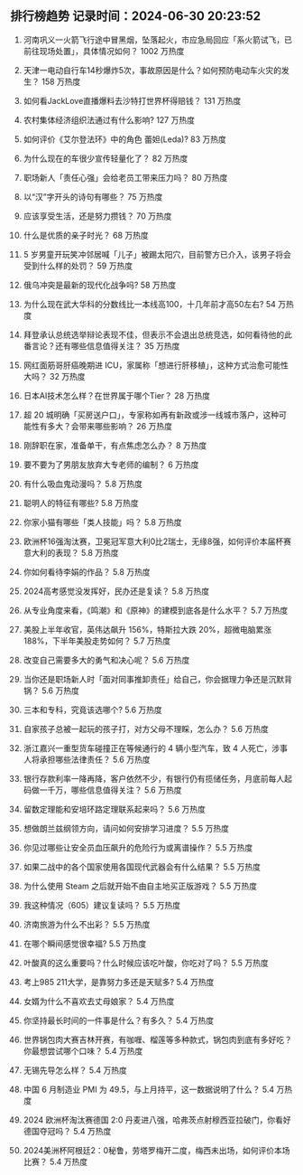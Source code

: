 
## 排行榜趋势 记录时间：2024-06-30 20:23:52
  
  1. 河南巩义一火箭飞行途中冒黑烟，坠落起火，市应急局回应「系火箭试飞，已前往现场处置」，具体情况如何？ 1002 万热度
    
  2. 天津一电动自行车14秒爆炸5次，事故原因是什么？如何预防电动车火灾的发生？ 158 万热度
    
  3. 如何看JackLove直播爆料去沙特打世界杯得赔钱？ 131 万热度
    
  4. 农村集体经济组织法通过有什么影响? 127 万热度
    
  5. 如何评价《艾尔登法环》中的角色 蕾妲(Leda)? 83 万热度
    
  6. 为什么现在的车很少宣传轻量化了？ 82 万热度
    
  7. 职场新人「责任心强」会给老员工带来压力吗？ 80 万热度
    
  8. 以“汉”字开头的诗句有哪些？ 75 万热度
    
  9. 应该享受生活，还是努力攒钱？ 70 万热度
    
  10. 什么是优质的亲子时光？ 68 万热度
    
  11. 5 岁男童开玩笑冲邻居喊「儿子」被踢太阳穴，目前警方已介入，该男子将会受到什么样的处罚？ 59 万热度
    
  12. 俄乌冲突是最新的现代化战争吗? 58 万热度
    
  13. 为什么现在武大华科的分数线比一本线高100，十几年前才高50左右? 54 万热度
    
  14. 拜登承认总统选举辩论表现不佳，但表示不会退出总统竞选，如何看待他的此番言论？还有哪些信息值得关注？ 35 万热度
    
  15. 网红面筋哥肝癌晚期进 ICU，家属称「想进行肝移植」，这种方式治愈可能性大吗？ 32 万热度
    
  16. 日本AI技术怎么样？在世界属于哪个Tier？ 28 万热度
    
  17. 超 20 城明确「买房送户口」，专家称如再有新政或涉一线城市落户，这种可能性有多大？会带来哪些影响？ 26 万热度
    
  18. 刚辞职在家，准备单干，有点焦虑怎么办？ 8 万热度
    
  19. 要不要为了男朋友放弃大专老师的编制？ 6 万热度
    
  20. 有什么吸血鬼动漫吗？ 5.8 万热度
    
  21. 聪明人的特征有哪些? 5.8 万热度
    
  22. 你家小猫有哪些「类人技能」吗？ 5.8 万热度
    
  23. 欧洲杯16强淘汰赛，卫冕冠军意大利0比2瑞士，无缘8强，如何评价本届杯赛意大利的表现？ 5.8 万热度
    
  24. 你如何看待李娟的作品？ 5.8 万热度
    
  25. 2024高考感觉没发挥好，民办还是复读？ 5.8 万热度
    
  26. 从专业角度来看，《鸣潮》和《原神》的建模到底各是什么水平？ 5.7 万热度
    
  27. 美股上半年收官，英伟达飙升 156%，特斯拉大跌 20%，超微电脑累涨 188%，下半年美股走势如何？ 5.7 万热度
    
  28. 改变自己需要多大的勇气和决心呢？ 5.6 万热度
    
  29. 当你还是职场新人时「面对同事推卸责任」给自己，你会据理力争还是沉默背锅？ 5.6 万热度
    
  30. 三本和专科，究竟该选哪个? 5.6 万热度
    
  31. 自家孩子总被一起玩的孩子打，对方父母不理睬，怎么办？ 5.6 万热度
    
  32. 浙江嘉兴一重型货车碰撞正在等候通行的 4 辆小型汽车，致 4 人死亡，涉事人将承担哪些法律责任？ 5.6 万热度
    
  33. 银行存款利率一降再降，客户依然不少，有银行仍有揽储任务，月底前每人起码做一千万，哪些信息值得关注？ 5.6 万热度
    
  34. 留数定理能和安培环路定理联系起来吗？ 5.6 万热度
    
  35. 想做朗兰兹纲领方向，请问如何安排学习进度？ 5.5 万热度
    
  36. 你见过哪些让安全员血压飙升的危险行为或离谱操作？ 5.5 万热度
    
  37. 如果二战中的各个国家使用各国现代武器会有什么结果？ 5.5 万热度
    
  38. 为什么使用 Steam 之后就开始不由自主地买正版游戏？ 5.5 万热度
    
  39. 我这种情况（605）建议复读吗？ 5.5 万热度
    
  40. 济南旅游为什么不出彩？ 5.5 万热度
    
  41. 在哪个瞬间感觉很幸福? 5.5 万热度
    
  42. 叶酸真的这么重要吗？什么时候应该吃叶酸，你吃对了吗？ 5.5 万热度
    
  43. 考上985  211大学，是靠努力多还是天赋多? 5.4 万热度
    
  44. 女婿为什么不喜欢去丈母娘家？ 5.4 万热度
    
  45. 你坚持最长时间的一件事是什么？有多久？ 5.4 万热度
    
  46. 世界锅包肉大赛吉林开赛，有咖喱、榴莲等多种款式，锅包肉到底有多好吃？你最想尝试哪个口味？ 5.4 万热度
    
  47. 无锡先导怎么样？ 5.4 万热度
    
  48. 中国 6 月制造业 PMI 为 49.5，与上月持平，这一数据说明了什么？ 5.4 万热度
    
  49. 2024 欧洲杯淘汰赛德国 2:0 丹麦进八强，哈弗茨点射穆西亚拉破门，你看好德国夺冠吗？ 5.4 万热度
    
  50. 2024美洲杯阿根廷2：0秘鲁，劳塔罗梅开二度，梅西未出场，如何评价本场比赛？ 5.4 万热度
    